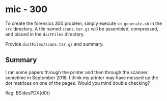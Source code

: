 # mic - 300

To create the forensics 300 problem, simply execute `sh generate.sh` in the `src` directory. A file named `scans.tar.gz` will be assembled, compressed, and placed in the `distFiles` directory.

Provide `distFiles/scans.tar.gz` and summary.

## Summary

I ran some papers through the printer and then through the scanner sometime in September 2018. I think my printer may have messed up the dot matrices on one of the pages. Would you mind double checking?

flag: BSidesPDX{d0t}
